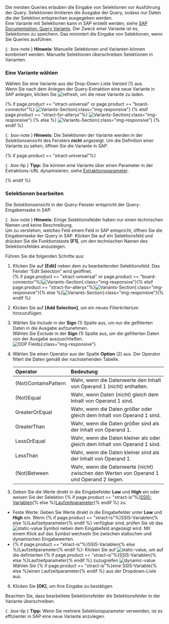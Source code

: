 
Die meisten Queries erlauben die Eingabe von Selektionen vor Ausführung der Query.
Selektionen limitieren die Ausgabe der Query, sodass nur Daten die der Selektion entsprechen ausgegeben werden.<br>
Eine Variante mit Selektionen kann in SAP erstellt werden, siehe [SAP Documentation: Query Variants](https://help.sap.com/docs/SAP_NETWEAVER_750/40d2cb3a4f9249d58e9bbc95f4dbaff8/4e535406a32c4f49e10000000a42189e.html?locale=en-US). 
Der Zweck einer Variante ist es, Selektionen zu speichern. Das minimiert die Eingabe von Selektionen, wenn Sie Queries ausführen.

{: .box-note }
**Hinweis:** Manuelle Selektionen und Varianten können kombiniert werden. Manuelle Selektionen überschreiben Selektionen in Varianten.

### Eine Variante wählen
Wählen Sie eine Variante aus der Drop-Down-Liste *Variant* (1) aus. <br>
Wenn Sie nach dem Anlegen der Query-Extraktion eine neue Variante in SAP anlegen, klicken Sie ![refresh](/img/content/icons/refresh.png), um die neue Variante zu laden.

{% if page.product == "xtract-universal" or page.product == "board-connector"%}
![Variants-Section](/img/content/query/query-variant1.png){:class="img-responsive"}
{% elsif page.product == "xtract-for-alteryx"%}
![Variants-Section](/img/content/xfa/query-variant1.png){:class="img-responsive"}
{% else %}
![Variants-Section](/img/content/xis/query-variant1.png){:class="img-responsive"}
{% endif %}

{: .box-note }
**Hinweis:** Die Selektionen der Variante werden in der *Selektionsansicht* des Fensters **nicht** angezeigt.
Um die Definition einer Variante zu sehen, öffnen Sie die Variante in SAP.

{% if page.product == "xtract-universal"%}

{: .box-tip }
**Tipp:** Sie können eine Variante über einen Parameter in der Extraktions-URL dynamisieren, siehe [Extraktionsparameter](../extraktionen-ausfuehren-und-einplanen/extraktionsparameter). 

{% endif %}

### Selektionen bearbeiten

Die *Selektionsansicht* in der Query-Fenster entspricht der Query-Eingabemaske in SAP.

{: .box-note }
**Hinweis:** Einige Selektionsfelder haben nur einen technischen Namen und keine Beschreibung.  
Um zu verstehen, welches Feld einem Feld in SAP entspricht, öffnen Sie die Eingabemaske der Query in SAP. 
Klicken Sie auf ein Selektionsfeld und drücken Sie die Funktionstaste **[F1]**, um den technischen Namen des Selektionsfeldes anzuzeigen. 

Führen Sie die folgenden Schritte aus:
1. Klicken Sie auf **[Edit]** neben dem zu bearbeitenden Selektionsfeld. Das Fenster “Edit Selection” wird geöffnet.<br>
{% if page.product == "xtract-universal" or page.product == "board-connector"%}![Variants-Section](/img/content/query/query-variant2.png){:class="img-responsive"}{% elsif page.product == "xtract-for-alteryx"%}![Variants-Section](/img/content/xfa/query-variant2.png){:class="img-responsive"}{% else %}![Variants-Section](/img/content/xis/query-variant2.png){:class="img-responsive"}{% endif %}
2. Klicken Sie auf **[Add Selection]**, um ein neues Filterkriterium hinzuzufügen.
3. Wählen Sie *Include* in der **Sign** (1) Spalte aus, um nur die gefilterten Daten in die Ausgabe aufzunehmen. <br>
Wählen Sie *Exclude* in der **Sign** (1) Spalte aus, um die gefilterten Daten von der Ausgabe auszuschließen.<br>
![ODP Fields](/img/content/query/query-plant-selection.png){:class="img-responsive"}
4. Wählen Sie einen Operator aus der Spalte **Option** (2) aus. Der Operator filtert die Daten gemäß der nachstehenden Tabelle.

   | Operator   |      Bedeutung      |  
   |:---------|:------------- |
   |(Not)ContainsPattern |  Wahr, wenn die Datenwerte den Inhalt von Operand 1 (nicht) enthalten.|
   |(Not)Equal | Wahr, wenn Daten (nicht) gleich dem Inhalt von Operand 1 sind.|
   |GreaterOrEqual |  Wahr, wenn die Daten größer oder gleich dem Inhalt von Operand 1 sind.|
   |GreaterThan | Wahr, wenn die Daten größer sind als der Inhalt von Operand 1.|
   |LessOrEqual | Wahr, wenn die Daten kleiner als oder gleich dem Inhalt von Operand 1 sind.|
   |LessThan | Wahr, wenn die Daten kleiner sind als der Inhalt von Operand 1.|
   |(Not)Between | Wahr, wenn die Datenwerte (nicht) zwischen den Werten von Operand 1 und Operand 2 liegen. |
5. Geben Sie die Werte direkt in die Eingabefelder **Low** und **High** ein oder weisen Sie der Selektion {% if page.product == "xtract-is"%}[SSIS-Variablen](./parametrisierung#parametrierung-mit-ssis-variablen){% else %}[Laufzeitparameter](./edit-runtime-parameters){% endif %} zu. 
- Feste Werte: Geben Sie Werte direkt in die Eingabefelder unter **Low** und **High** ein.
Wenn {% if page.product == "xtract-is"%}SSIS-Variablen{% else %}Laufzeitparameter{% endif %} verfügbar sind, prüfen Sie ob das ![static-value](/img/content/icons/runtime-parameters-static.png) Symbol neben dem Eingabefeld angezeigt wird.
Mit einem Klick auf das Symbol wechseln Sie zwischen statischen und dynamischen Eingabewerten.
- {% if page.product == "xtract-is"%}SSIS-Variablen{% else %}Laufzeitparameter{% endif %}: Klicken Sie auf ![static-value](/img/content/icons/runtime-parameters-static.png), um auf die definierten {% if page.product == "xtract-is"%}SSIS-Variablen{% else %}Laufzeitparameter{% endif %} zuzugreifen ![dynamic-value](/img/content/icons/runtime-parameters-dynamic.png).
Wählen Sie {% if page.product == "xtract-is"%}eine SSIS-Variable{% else %}einen Laufzeitparameter{% endif %} aus der Dropdown-Liste aus.
6. Klicken Sie **[OK]**, um Ihre Eingabe zu bestätigen.

Beachten Sie, dass bearbeitete Selektionsfelder die Selektionsfelder in der Variante überschreiben. 

{: .box-tip }
**Tipp:** Wenn Sie mehrere Selektionsparameter verwenden, ist es effizienter in SAP eine neue Variante anzulegen.


